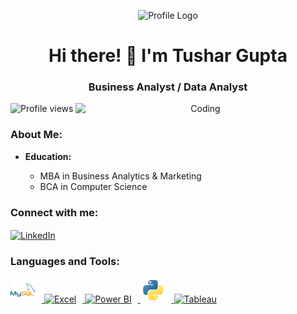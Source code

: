 <!-- Profile Logo -->
<p align="center">
    <img src="https://github.com/Tushar-Gupta0506/Tushar-Gupta0506/blob/main/Untitled%20design%20(1).png" alt="Profile Logo">
</p>

<!-- Introduction -->
<h1 align="center">Hi there! 👋 I'm Tushar Gupta</h1>
<h3 align="center">Business Analyst / Data Analyst</h3>

<p align="center">
    <img align="right" alt="Coding" width="400" src="https://sithcomputers.com/wp-content/uploads/2023/03/Data-Science.gif">
</p>

<!-- Profile Views -->
<p align="left"> 
    <img src="https://komarev.com/ghpvc/?username=tushar-gupta0506&label=Profile%20views&color=0e75b6&style=flat" alt="Profile views"/> 
</p>

<!-- About Me -->
<h3 align="left">About Me:</h3>
<p align="left">
    <ul>
        <li><strong>Education:</strong></li>
        <ul>
            <li> MBA in Business Analytics & Marketing</li>
            <li> BCA in Computer Science</li>
        </ul>
    </ul>
</p>

<!-- Connect with Me -->
<h3 align="left">Connect with me:</h3>
<p align="left">
    <a href="https://linkedin.com/in/tushar-gupta0506" target="_blank">
        <img align="center" src="https://raw.githubusercontent.com/rahuldkjain/github-profile-readme-generator/master/src/images/icons/Social/linked-in-alt.svg" alt="LinkedIn" height="30" width="40" style="margin-right: 10px;" />
    </a>
</p>

<!-- Languages and Tools -->
<h3 align="left">Languages and Tools:</h3>
<p align="left">
    <a href="https://www.mysql.com/" target="_blank" rel="noreferrer">
        <img src="https://raw.githubusercontent.com/devicons/devicon/master/icons/mysql/mysql-original-wordmark.svg" alt="MySQL" width="40" height="40" style="margin-right: 10px;"/>
    </a>
    <a href="https://play-lh.googleusercontent.com/37EzETO6gZyKmCg2kBIFX1e9gkubxZrVa5fHJ6yOaa7VvEShHjKv2RdtwnZt9Sk258s=w240-h480-rw" target="_blank" rel="noreferrer">
        <img src="https://cdn-dynmedia-1.microsoft.com/is/image/microsoftcorp/Blade005_3-Up%20Icon%20Card_Excel_24x22_2x?resMode=sharp2&op_usm=1.5,0.65,15,0&wid=32&hei=32&qlt=100&fmt=png-alpha&fit=constrain" alt="Excel" width="30" height="30" style="margin-right: 10px;"/>
    </a>
    <a href="https://powerbi.microsoft.com/" target="_blank" rel="noreferrer">
        <img src="https://upload.wikimedia.org/wikipedia/commons/c/cf/New_Power_BI_Logo.svg" alt="Power BI" width="30" height="30" style="margin-right: 10px;"/>
    </a>
    <a href="https://www.python.org" target="_blank" rel="noreferrer">
        <img src="https://raw.githubusercontent.com/devicons/devicon/master/icons/python/python-original.svg" alt="Python" width="40" height="40" style="margin-right: 10px;"/>
    </a>
    <a href="https://www.tableau.com/" target="_blank" rel="noreferrer">
        <img src="https://upload.wikimedia.org/wikipedia/commons/4/4b/Tableau_Logo.png" alt="Tableau" width="90" height="40" style="margin-right: 10px;"/>
    </a>
</p>
